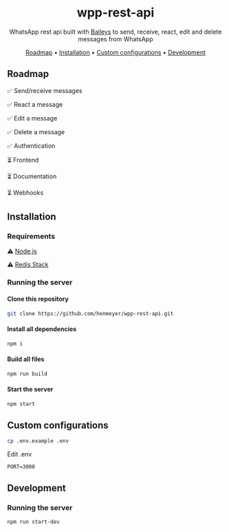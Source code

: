 <h1 align="center">wpp-rest-api</h1>

<p align="center">WhatsApp rest api built with <a href="https://github.com/WhiskeySockets/Baileys">Baileys</a> to send, receive, react, edit and delete messages from WhatsApp</p>

<p align="center">
  <a href="#roadmap">Roadmap</a> • 
  <a href="#installation">Installation</a> •
  <a href="#custom-configs">Custom configurations</a> •
  <a href="#development">Development</a>
</p>

<h2 id="roadmap">Roadmap</h2>

✅ Send/receive messages

✅ React a message

✅ Edit a message

✅ Delete a message

✅ Authentication

⏳ Frontend

⏳ Documentation

⏳ Webhooks

<h2 id="installation">Installation</h2>

<h3>Requirements</h3>

⚠️ [Node.js](https://nodejs.org/en)

⚠️ [Redis Stack](https://redis.io/docs/install/install-stack/)

<h3>Running the server</h3>

<h4>Clone this repository</h4>

```bash
git clone https://github.com/henmeyer/wpp-rest-api.git
```

<h4>Install all dependencies</h4>

```bash
npm i
```

<h4>Build all files</h4>

```bash
npm run build
```

<h4>Start the server</h4>

```bash
npm start
```

<h2 id="custom-configs">Custom configurations</h3>

```bash
cp .env.example .env
```

<p>Edit .env</p>

```.env
PORT=3000
```

<h2 id="development">Development</h2>

<h3>Running the server</h3>

```bash
npm run start-dev
```
